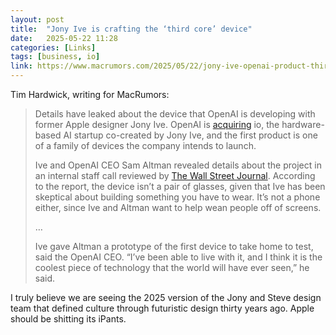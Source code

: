 ```yaml
---
layout: post
title:  "Jony Ive is crafting the ‘third core’ device"
date:   2025-05-22 11:28
categories: [Links]
tags: [business, io]
link: https://www.macrumors.com/2025/05/22/jony-ive-openai-product-third-core-device/
---
```


Tim Hardwick, writing for MacRumors:

>Details have leaked about the device that OpenAI is developing with former Apple designer Jony Ive. OpenAI is [acquiring](https://www.macrumors.com/2025/05/21/openai-buys-jony-ive-ai-startup/) io, the hardware-based AI startup co-created by Jony Ive, and the first product is one of a family of devices the company intends to launch.
>
>Ive and OpenAI CEO Sam Altman revealed details about the project in an internal staff call reviewed by [The Wall Street Journal](https://www.wsj.com/tech/ai/what-sam-altman-told-openai-about-the-secret-device-hes-making-with-jony-ive-f1384005). According to the report, the device isn’t a pair of glasses, given that Ive has been skeptical about building something you have to wear. It’s not a phone either, since Ive and Altman want to help wean people off of screens.
>
>…
>
>Ive gave Altman a prototype of the first device to take home to test, said the OpenAI CEO. “I’ve been able to live with it, and I think it is the coolest piece of technology that the world will have ever seen,” he said.

I truly believe we are seeing the 2025 version of the Jony and Steve design team that defined culture through futuristic design thirty years ago. Apple should be shitting its iPants.
